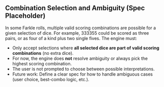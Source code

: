 ## Combination Selection and Ambiguity (Spec Placeholder)

In some Farkle rolls, multiple valid scoring combinations are possible for a given selection of dice. For example, 333355 could be scored as three pairs, or as four of a kind plus two single fives. The engine must:

- Only accept selections where **all selected dice are part of valid scoring combinations** (no extra dice).
- For now, the engine does **not** resolve ambiguity or always pick the highest scoring combination.
- The user is not prompted to choose between possible interpretations.
- Future work: Define a clear spec for how to handle ambiguous cases (user choice, best-combo logic, etc.).
